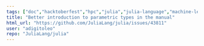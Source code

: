 ```yaml
---
tags: ["doc","hacktoberfest","hpc","julia","julia-language","machine-learning","numerical","programming-language","science","scientific","types-and-dispatch"]
title: "Better introduction to parametric types in the manual"
html_url: "https://github.com/JuliaLang/julia/issues/43811"
user: "adigitoleo"
repo: "JuliaLang/julia"
---
```


